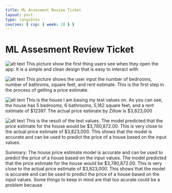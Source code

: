 ```yaml
---
title: ML Assesment Review Ticket
layout: post
type: tangibles
courses: { csp: { week: 28 } }
---
```


# ML Assesment Review Ticket

![alt text](</student/images/Screenshot 2024-03-28 at 8.50.59 AM.png>)
This picture show the first thing users see when they open the app. It is a simple and clean design that is easy to interact with

![alt text](</student/images/Screenshot 2024-03-28 at 8.53.23 AM.png>)
This picture shows the user input the number of bedrooms, number of bathroms, square feet, and rent estimate. This is the first step in the process of getting a price estimate.

![alt text](</student/images/Screenshot 2024-03-28 at 8.58.20 AM.png>)
This is the house I am basing my test values on. As you can see, the house has 5 bedrooms, 6 bathrooms, 5,182 square feet, and a rent estimate of $12397. The actual price estimate by Zillow is $3,823,000

![alt text](</student/images/Screenshot 2024-03-28 at 9.01.12 AM.png>)
This is the result of the test values. The model predicted that the price estimate for the house would be $3,780,872.00. This is very close to the actual price estimate of $3,823,000. This shows that the model is accurate and can be used to predict the price of a house based on the input values.

Summary: The house price estimate model is accurate and can be used to predict the price of a house based on the input values. The model predicted that the price estimate for the house would be $3,780,872.00. This is very close to the actual price estimate of $3,823,000. This shows that the model is accurate and can be used to predict the price of a house based on the input values. Some things to keep in mind are that too acurate could be a problem because 